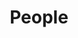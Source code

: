 ---
layout: profiles
permalink: /people/
title: People
description: members of the AIRO Lab. 
nav: true
nav_order: 7

profiles:
  # if you want to include more than one profile, just replicate the following block
  # and create one content file for each profile inside _pages/
  - align: left
    name: Prof. Chih-Yung Wen
    image: ppl/cywen.jpg
    content: ppl_pages/cywen.md
    image_circular: true # crops the image to make it circular
    

  - align: left
    image: ppl/by.jpg
    content: ppl_pages/boyang.md
    image_circular: true # crops the image to make it circular
    
      
  - align: left
    image: ppl/bing.jpg
    content: ppl_pages/bing.md
    image_circular: true # crops the image to make it circular
    

  - align: left
    image: ppl/tianqi.png
    content: ppl_pages/tianqi.md
    image_circular: true # crops the image to make it circular
  
  - align: left
    image: ppl/liyu.png
    content: ppl_pages/liyu.md
    image_circular: true
  
  - align: left
    image: ppl/kangliu.png
    content: ppl_pages/kangliu.md
    image_circular: true

students:
  - align: left
    image: ppl/sky.jpg
    content: ppl_pages/sky.md
    image_circular: true

  - align: left
    image: ppl/bailun.png
    content: ppl_pages/bailun.md
    image_circular: true
  
  - align: left
    image: ppl/yefeng.jpg
    content: ppl_pages/yefeng.md
    image_circular: true
  
  - align: left
    image: ppl/canning.jpg
    content: ppl_pages/canning.md
    image_circular: true

  - align: left
    image: ppl/tao.png
    content: ppl_pages/tao.md
    image_circular: true

  - align: left
    image: ppl/wenyu.jpg
    content: ppl_pages/wenyu.md
    image_circular: true
  
  - align: left
    image: ppl/qihang.png
    content: ppl_pages/qihang.md
    image_circular: true

  - align: left
    image: ppl/patty.png
    content: ppl_pages/patty.md
    image_circular: true

  - align: left
    image: ppl/huyang.png
    content: ppl_pages/huyang.md
    image_circular: true
  
  - align: left
    image: ppl/athena.png
    content: ppl_pages/athena.md
    image_circular: true
  
  - align: left
    image: ppl/haru.png
    content: ppl_pages/haru.md
    image_circular: true

  - align: left
    image: ppl/peiyuan.png
    content: ppl_pages/peiyuan.md
    image_circular: true

  - align: left
    image: ppl/yb.png
    content: ppl_pages/yuanbo.md
    image_circular: true

  - align: left
    image: ppl/zhengyan.png
    content: ppl_pages/zhengyan.md
    image_circular: true

  - align: left
    image: ppl/tanzheng.png
    content: ppl_pages/tanzheng.md
    image_circular: true

  - align: left
    image: ppl/rg.png
    content: ppl_pages/rg.md
    image_circular: true

  - align: left
    image: ppl/yifei.png
    content: ppl_pages/yifei.md
    image_circular: true

  - align: left
    image: ppl/yuzhou.png
    content: ppl_pages/yuzhou.md
    image_circular: true

alumnus:
  - align: left
    image: ppl/chenhan.png
    content: ppl_pages/chenhan.md
    image_circular: true 

  - align: left
    image: ppl/duanran.png
    content: ppl_pages/duanran.md
    image_circular: true 

  - align: left
    image: ppl/qianyu.png
    content: ppl_pages/qianyu.md
    image_circular: true 

  - align: left
    image: ppl/weifeng.jpg
    content: ppl_pages/weifeng.md
    image_circular: true 

  - align: left
    image: ppl/shenyang.jpg
    content: ppl_pages/shenyang.md
    image_circular: true 

  - align: left
    image: ppl/yurong.jpg
    content: ppl_pages/yurong.md
    image_circular: true 

  - align: left
    image: ppl/ip.jpg
    content: ppl_pages/ip.md
    image_circular: true 
  
  - align: left
    image: ppl/sunjianxuan.jpg
    content: ppl_pages/jingxuan.md
    image_circular: true 

  - align: left
    image: ppl/penghui.jpg
    content: ppl_pages/penghui.md
    image_circular: true 
---
